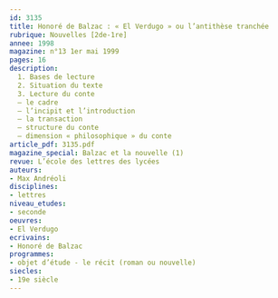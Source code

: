 ```yaml
---
id: 3135
title: Honoré de Balzac : « El Verdugo » ou l’antithèse tranchée
rubrique: Nouvelles [2de-1re]
annee: 1998
magazine: n°13 1er mai 1999
pages: 16
description: 
  1. Bases de lecture
  2. Situation du texte
  3. Lecture du conte
  – le cadre
  – l’incipit et l’introduction
  – la transaction
  – structure du conte
  – dimension « philosophique » du conte
article_pdf: 3135.pdf
magazine_special: Balzac et la nouvelle (1)
revue: L’école des lettres des lycées
auteurs:
- Max Andréoli
disciplines:
- lettres
niveau_etudes:
- seconde
oeuvres:
- El Verdugo
ecrivains:
- Honoré de Balzac
programmes:
- objet d’étude - le récit (roman ou nouvelle)
siecles:
- 19e siècle
---
```

